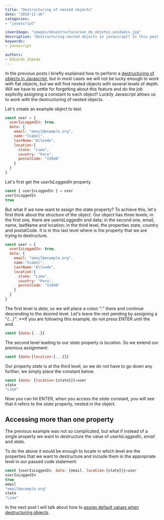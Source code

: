 ```yaml
---
title: "Destructuring of nested objects"
date: "2019-11-16"
categories:
- "javascript"

coverImage: "images/desestructuracion_de_objetos_anidadis.jpg"
description: "Destructuring nested objects in javascript? In this post I discuss the topic of destructuring nested objects with examples."
keywords:
- javascript

authors:
- Eduardo Zepeda
---
```


In the previous posts I briefly explained how to perform a [destructuring of objects in Javascript](/en/destructuring-lists-in-javascript/), but in most cases we will not be lucky enough to work with flat objects, but we will find nested objects with several levels of depth. Will we have to settle for forgetting about this feature and do the job explicitly assigning a constant to each object? Luckily Javascript allows us to work with the destructuring of nested objects.

Let's create an example object to test.

```javascript
const user = {
  userIsLoggedIn: true, 
  data: {
    email: "email@example.org", 
    name:"Isabel", 
    lastName:"Allende", 
    location:{
      state: "Lima", 
      country: "Peru", 
      postalCode: "15048"
    }
  }
}
```

Let's first get the _userIsLoggedIn_ property

```javascript
const { userIsLoggedIn } = user
userIsLoggedIn
true
```

But what if we now want to assign the state property? To achieve this, let's first think about the structure of the object. Our object has three levels; in the first one, there are userIsLoggedIn and data; in the second one, email, name, lastName and location; in the third level, the properties state, country and postalCode. It is in this last level where is the property that we are trying to destructure.

```javascript
const user = {
  userIsLoggedIn: true, 
  data: {
    email: "email@example.org", 
    name:"Isabel", 
    lastName:"Allende", 
    location:{
      state: "Lima", 
      country: "Peru", 
      postalCode: "15048"
    }
  }
}
```

The first level is _data_, so we will place a colon ":" there and continue descending to the desired level. Let's leave the rest pending by assigning a "_{...}"_. **If you are following this example, do not press ENTER until the end.

```javascript
const {data:{...}}
```

The second level leading to our _state_ property is _location_. So we extend our previous assignment:

```javascript
const {data:{location:{...}}}
```

Our property _state_ is at the third level, so we do not have to go down any further, we simply place the constant below.

```javascript
const {data: {location:{state}}}=user
state
"Lima"
```

Now you can hit ENTER, when you access the _state_ constant, you will see that it refers to the _state_ property, nested in the object.

## Accessing more than one property

The previous example was not so complicated, but what if instead of a single property we want to destructure the value of _userIsLoggedIn_, _email_ and _state_.

To do the above it would be enough to locate in which level are the properties that we want to destructure and include them in the appropriate level in our passed code statement:

```javascript
const {userIsLoggedIn, data: {email, location:{state}}}=user
userIsLoggedIn
true
email
"email@example.org"
state
"Lima"
```

In the next post I will talk about how to [assign default values when destructuring objects](/en/destructuring-with-default-values-in-javascript/).